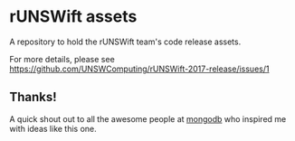 # rUNSWift assets

A repository to hold the rUNSWift team's code release assets.

For more details, please see https://github.com/UNSWComputing/rUNSWift-2017-release/issues/1

## Thanks!

A quick shout out to all the awesome people at [mongodb](https://github.com/mongodb) who inspired me with ideas like this one.
